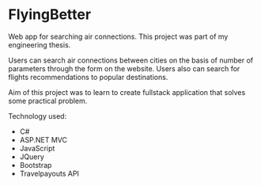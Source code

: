 # FlyingBetter

Web app for searching air connections. This project was part of my engineering thesis.

Users can search air connections between cities on the basis of number of parameters through the form on the website. Users also can search for flights recommendations to popular destinations.

Aim of this project was to learn to create fullstack application that solves some practical problem.

Technology used:
* C#
* ASP.NET MVC
* JavaScript
* JQuery
* Bootstrap
* Travelpayouts API
